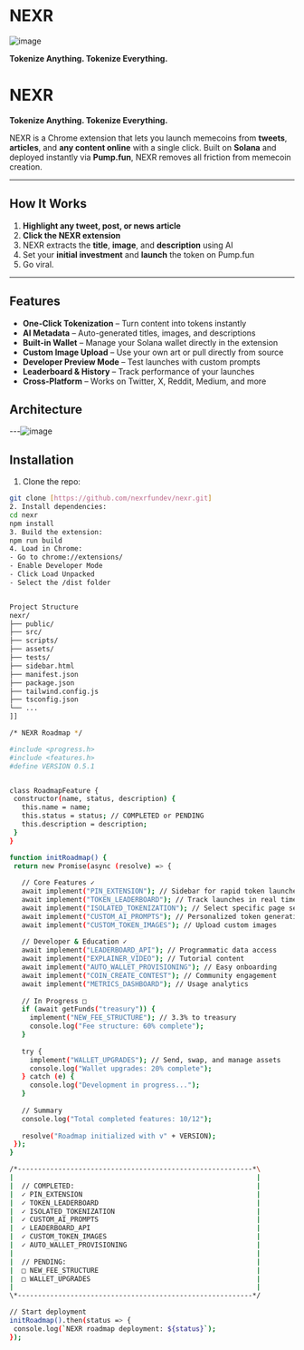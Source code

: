 # NEXR
![image](https://github.com/user-attachments/assets/0a891b39-08df-440b-a3ac-f2c63e3d9483)

**Tokenize Anything. Tokenize Everything.**

# NEXR 

**Tokenize Anything. Tokenize Everything.**

NEXR is a Chrome extension that lets you launch memecoins from **tweets**, **articles**, and **any content online** with a single click. Built on **Solana** and deployed instantly via **Pump.fun**, NEXR removes all friction from memecoin creation.

---

##  How It Works

1. **Highlight any tweet, post, or news article**  
2. **Click the NEXR extension**  
3. NEXR extracts the **title**, **image**, and **description** using AI  
4. Set your **initial investment** and **launch** the token on Pump.fun  
5. Go viral.

---

##  Features

-  **One-Click Tokenization** – Turn content into tokens instantly  
-  **AI Metadata** – Auto-generated titles, images, and descriptions  
-  **Built-in Wallet** – Manage your Solana wallet directly in the extension  
-  **Custom Image Upload** – Use your own art or pull directly from source  
-  **Developer Preview Mode** – Test launches with custom prompts  
-  **Leaderboard & History** – Track performance of your launches  
-  **Cross-Platform** – Works on Twitter, X, Reddit, Medium, and more

##  Architecture
---![image](https://github.com/user-attachments/assets/f34500b5-871b-44a7-945f-56a8c2aacc70)


##  Installation

1. Clone the repo:
```bash
git clone [https://github.com/nexrfundev/nexr.git]
2. Install dependencies:
cd nexr
npm install
3. Build the extension:
npm run build
4. Load in Chrome:
- Go to chrome://extensions/
- Enable Developer Mode
- Click Load Unpacked
- Select the /dist folder


Project Structure
nexr/
├── public/
├── src/
├── scripts/
├── assets/
├── tests/
├── sidebar.html
├── manifest.json
├── package.json
├── tailwind.config.js
├── tsconfig.json
└── ...
]]

/* NEXR Roadmap */

#include <progress.h>
#include <features.h>
#define VERSION 0.5.1


class RoadmapFeature {
 constructor(name, status, description) {
   this.name = name;
   this.status = status; // COMPLETED or PENDING
   this.description = description;
 }
}

function initRoadmap() {
 return new Promise(async (resolve) => {
   
   // Core Features ✓ 
   await implement("PIN_EXTENSION"); // Sidebar for rapid token launches
   await implement("TOKEN_LEADERBOARD"); // Track launches in real time
   await implement("ISOLATED_TOKENIZATION"); // Select specific page sections
   await implement("CUSTOM_AI_PROMPTS"); // Personalized token generation
   await implement("CUSTOM_TOKEN_IMAGES"); // Upload custom images
   
   // Developer & Education ✓
   await implement("LEADERBOARD_API"); // Programmatic data access
   await implement("EXPLAINER_VIDEO"); // Tutorial content
   await implement("AUTO_WALLET_PROVISIONING"); // Easy onboarding
   await implement("COIN_CREATE_CONTEST"); // Community engagement
   await implement("METRICS_DASHBOARD"); // Usage analytics
   
   // In Progress □ 
   if (await getFunds("treasury")) {
     implement("NEW_FEE_STRUCTURE"); // 3.3% to treasury
     console.log("Fee structure: 60% complete");
   }
   
   try {
     implement("WALLET_UPGRADES"); // Send, swap, and manage assets
     console.log("Wallet upgrades: 20% complete");
   } catch (e) {
     console.log("Development in progress...");
   }
   
   // Summary
   console.log("Total completed features: 10/12");
   
   resolve("Roadmap initialized with v" + VERSION);
 });
}

/*----------------------------------------------------------*\
|                                                            |
|  // COMPLETED:                                             |
|  ✓ PIN_EXTENSION                                           |
|  ✓ TOKEN_LEADERBOARD                                       |
|  ✓ ISOLATED_TOKENIZATION                                   |
|  ✓ CUSTOM_AI_PROMPTS                                       |
|  ✓ LEADERBOARD_API                                         |
|  ✓ CUSTOM_TOKEN_IMAGES                                     |
|  ✓ AUTO_WALLET_PROVISIONING                                |
|                                                            |
|  // PENDING:                                               |
|  □ NEW_FEE_STRUCTURE                                       |
|  □ WALLET_UPGRADES                                         |
|                                                            |
\*----------------------------------------------------------*/

// Start deployment
initRoadmap().then(status => {
 console.log(`NEXR roadmap deployment: ${status}`);
});



